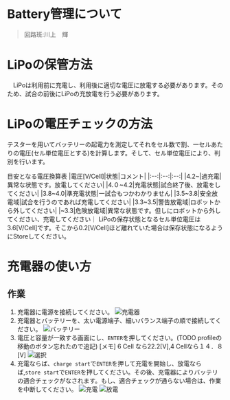 # Battery管理について
>回路班:川上　輝

# LiPoの保管方法
　LiPoは利用前に充電し、利用後に適切な電圧に放電する必要があります。そのため、試合の前後にLiPoの充放電を行う必要があります。

# LiPoの電圧チェックの方法
テスターを用いてバッテリーの起電力を測定してそれをセル数で割、一セルあたりの電圧(セル単位電圧とする)を計算します。そして、セル単位電圧により、判別を行います。

目安となる電圧換算表
|電圧[V/Cell]|状態|コメント|
|:--:|:--:|:--:|
|4.2~|過充電|異常な状態です。放電してください|
|4.０~4.2|充電状態|試合終了後、放電をしてください|
|3.8~4.0|準充電状態|一試合もつかわかりません|
|3.5~3.8|安全放電域|試合を行うのであれば充電してください|
|3.3~3.5|警告放電域|ロボットから外してください|
|~3.3|危険放電域|異常な状態です。但しにロボットから外してください、充電してください｜
LiPoの保存状態となるセル単位電圧は3.6[V/Cell]です。そこから0.2[V/Cell]ほど離れていた場合は保存状態になるようにStoreしてください。

# 充電器の使い方
## 作業
1. 充電器に電源を接続してください。
![充電器](image/charger.jpg)
2. 充電器とバッテリーを、太い電源端子、細いバランス端子の順で接続してください。
![バッテリー](image/battery.jpg)
3. 電圧と容量が一致する画面にし、`ENTER`を押してください。(TODO profileの移動のボタン忘れたので追記)
[メモ] 6 Cell なら22.2[V],4 Cellなら１４．８[V]
![選択](image/charger-select.jpg)
4. 充電ならば、`charge start`で`ENTER`を押して充電を開始し、放電ならば,`store start`で`ENTER`を押してください。その後、充電器によりバッテリの適合チェックがなされます。もし、適合チェックが通らない場合は、作業を中断してください。
![充電](image/charger-charge.jpg)
![放電](image/charger-store.jpg)
